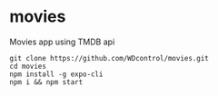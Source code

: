 # movies
Movies app using TMDB api


```
git clone https://github.com/WDcontrol/movies.git
cd movies
npm install -g expo-cli
npm i && npm start
```
